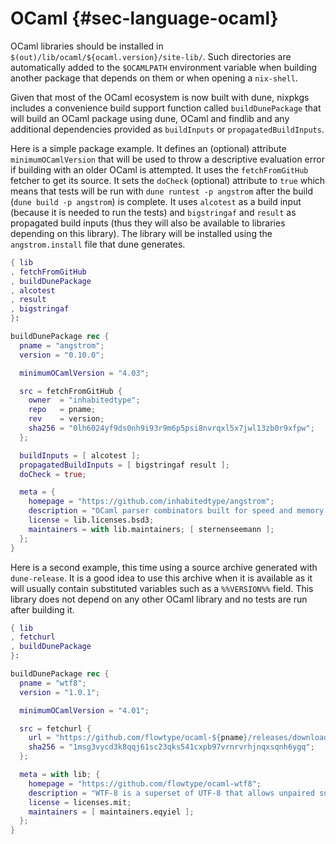 # OCaml {#sec-language-ocaml}

OCaml libraries should be installed in `$(out)/lib/ocaml/${ocaml.version}/site-lib/`. Such directories are automatically added to the `$OCAMLPATH` environment variable when building another package that depends on them or when opening a `nix-shell`.

Given that most of the OCaml ecosystem is now built with dune, nixpkgs includes a convenience build support function called `buildDunePackage` that will build an OCaml package using dune, OCaml and findlib and any additional dependencies provided as `buildInputs` or `propagatedBuildInputs`.

Here is a simple package example. It defines an (optional) attribute `minimumOCamlVersion` that will be used to throw a descriptive evaluation error if building with an older OCaml is attempted. It uses the `fetchFromGitHub` fetcher to get its source. It sets the `doCheck` (optional) attribute to `true` which means that tests will be run with `dune runtest -p angstrom` after the build (`dune build -p angstrom`) is complete. It uses `alcotest` as a build input (because it is needed to run the tests) and `bigstringaf` and `result` as propagated build inputs (thus they will also be available to libraries depending on this library). The library will be installed using the `angstrom.install` file that dune generates.

```nix
{ lib
, fetchFromGitHub
, buildDunePackage
, alcotest
, result
, bigstringaf
}:

buildDunePackage rec {
  pname = "angstrom";
  version = "0.10.0";

  minimumOCamlVersion = "4.03";

  src = fetchFromGitHub {
    owner  = "inhabitedtype";
    repo   = pname;
    rev    = version;
    sha256 = "0lh6024yf9ds0nh9i93r9m6p5psi8nvrqxl5x7jwl13zb0r9xfpw";
  };

  buildInputs = [ alcotest ];
  propagatedBuildInputs = [ bigstringaf result ];
  doCheck = true;

  meta = {
    homepage = "https://github.com/inhabitedtype/angstrom";
    description = "OCaml parser combinators built for speed and memory efficiency";
    license = lib.licenses.bsd3;
    maintainers = with lib.maintainers; [ sternenseemann ];
  };
}
```

Here is a second example, this time using a source archive generated with `dune-release`. It is a good idea to use this archive when it is available as it will usually contain substituted variables such as a `%%VERSION%%` field. This library does not depend on any other OCaml library and no tests are run after building it.

```nix
{ lib
, fetchurl
, buildDunePackage
}:

buildDunePackage rec {
  pname = "wtf8";
  version = "1.0.1";

  minimumOCamlVersion = "4.01";

  src = fetchurl {
    url = "https://github.com/flowtype/ocaml-${pname}/releases/download/v${version}/${pname}-${version}.tbz";
    sha256 = "1msg3vycd3k8qqj61sc23qks541cxpb97vrnrvrhjnqxsqnh6ygq";
  };

  meta = with lib; {
    homepage = "https://github.com/flowtype/ocaml-wtf8";
    description = "WTF-8 is a superset of UTF-8 that allows unpaired surrogates.";
    license = licenses.mit;
    maintainers = [ maintainers.eqyiel ];
  };
}
```
